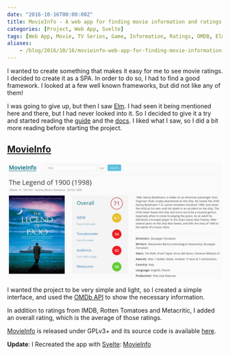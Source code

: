 ```yaml
---
date: "2016-10-16T00:00:00Z"
title: MovieInfo - A web app for finding movie information and ratings
categories: [Project, Web App, Svelte]
tags: [Web App, Movie, TV Series, Game, Information, Ratings, OMDB, Elm, Svelte]
aliases:
    - /blog/2016/10/16/movieinfo-web-app-for-finding-movie-information-ratings.html
---
```


I wanted to create something that makes it easy for me to see movie ratings.
I decided to create it as a SPA. In order to do so, I had to find a good framework.
I looked at a few well known frameworks, but did not like any of them!

I was going to give up, but then I saw [Elm](http://elm-lang.org/).
I had seen it being mentioned here and there, but I had never looked into it.
So I decided to give it a try and started reading the
[guide](https://guide.elm-lang.org/) and the [docs](http://elm-lang.org/docs).
I liked what I saw, so I did a bit more reading before starting the project.

[MovieInfo](https://ciavash.gitlab.io/MovieInfo/)
-------------------------------------------------

![MovieInfo - screenshot of a title](/img/MovieInfo-title.jpg)

I wanted the project to be very simple and light, so I created a simple interface,
and used the [OMDb API](https://omdbapi.com/) to show the necessary information.

In addition to ratings from IMDB, Rotten Tomatoes and Metacritic,
I added an overall rating, which is the average of those ratings.

[MovieInfo](https://ciavash.gitlab.io/MovieInfo/) is released under GPLv3+
and its source code is available [here](https://gitlab.com/CIAvash/MovieInfo).

**Update**: I Recreated the app with [Svelte](https://svelte.dev/): [MovieInfo](https://movie-info.ciavash.name/)